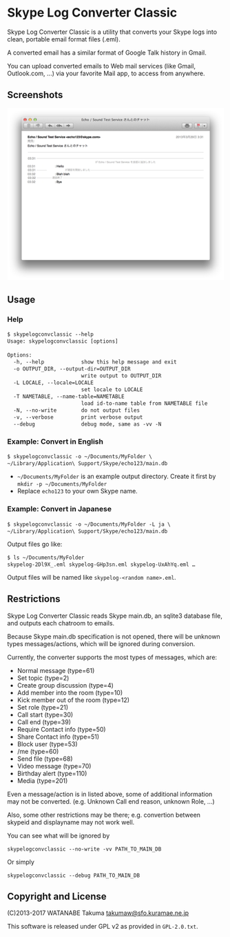 Skype Log Converter Classic
===========================

Skype Log Converter Classic is a utility that converts your Skype logs into clean, portable email format files (.eml).

A converted email has a similar format of Google Talk history in Gmail.

You can upload converted emails to Web mail services (like Gmail, Outlook.com, ...)
via your favorite Mail app, to access from anywhere.


Screenshots
-----------

![screenshot](./github/screenshot.png)


Usage
-----
### Help

    $ skypelogconvclassic --help
    Usage: skypelogconvclassic [options]

    Options:
      -h, --help            show this help message and exit
      -o OUTPUT_DIR, --output-dir=OUTPUT_DIR
                            write output to OUTPUT_DIR
      -L LOCALE, --locale=LOCALE
                            set locale to LOCALE
      -T NAMETABLE, --name-table=NAMETABLE
                            load id-to-name table from NAMETABLE file
      -N, --no-write        do not output files
      -v, --verbose         print verbose output
      --debug               debug mode, same as -vv -N


### Example: Convert in English

    $ skypelogconvclassic -o ~/Documents/MyFolder \
    ~/Library/Application\ Support/Skype/echo123/main.db

  * `~/Documents/MyFolder` is an example output directory.
    Create it first by `mkdir -p ~/Documents/MyFolder`
  * Replace `echo123` to your own Skype name.


### Example: Convert in Japanese

    $ skypelogconvclassic -o ~/Documents/MyFolder -L ja \
    ~/Library/Application\ Support/Skype/echo123/main.db

Output files go like:

    $ ls ~/Documents/MyFolder
    skypelog-2Dl9X_.eml skypelog-GHp3sn.eml skypelog-UxAhYq.eml …

Output files will be named like `skypelog-<random name>.eml`.


Restrictions
------------

Skype Log Converter Classic reads Skype main.db, an sqlite3 database file,
and outputs each chatroom to emails.

Because Skype main.db specification is not opened,
there will be unknown types messages/actions, which will be ignored during conversion.

Currently, the converter supports the most types of messages, which are:

  * Normal message (type=61)
  * Set topic (type=2)
  * Create group discussion (type=4)
  * Add member into the room (type=10)
  * Kick member out of the room (type=12)
  * Set role (type=21)
  * Call start (type=30)
  * Call end (type=39)
  * Require Contact info (type=50)
  * Share Contact info (type=51)
  * Block user (type=53)
  * /me (type=60)
  * Send file (type=68)
  * Video message (type=70)
  * Birthday alert (type=110)
  * Media (type=201)

Even a message/action is in listed above, some of
additional information may not be converted.
(e.g. Unknown Call end reason, unknown Role, …)

Also, some other restrictions may be there;
e.g. convertion between skypeid and displayname may not work well.

You can see what will be ignored by

    skypelogconvclassic --no-write -vv PATH_TO_MAIN_DB

Or simply

    skypelogconvclassic --debug PATH_TO_MAIN_DB


Copyright and License
---------------------

(C)2013-2017 WATANABE Takuma <takumaw@sfo.kuramae.ne.jp>

This software is released under GPL v2 as provided in `GPL-2.0.txt`.
